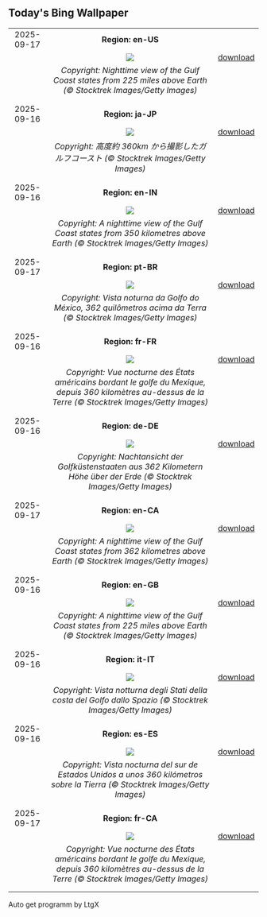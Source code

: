 ## Today's Bing Wallpaper
|      |      |      |
| :----: | :----: | :----: |
|2025-09-17|**Region: en-US**||
||![](https://www.bing.com/th?id=OHR.OzoneEarth_EN-US9728527733_UHD.jpg&pid=hp&w=1152&h=648&rs=1&c=4)| [download](https://www.bing.com/th?id=OHR.OzoneEarth_EN-US9728527733_UHD.jpg)|
||*Copyright: Nighttime view of the Gulf Coast states from 225 miles above Earth (© Stocktrek Images/Getty Images)*
||
|||
|2025-09-16|**Region: ja-JP**||
||![](https://www.bing.com/th?id=OHR.OzoneEarth_JA-JP1432094253_UHD.jpg&pid=hp&w=1152&h=648&rs=1&c=4)| [download](https://www.bing.com/th?id=OHR.OzoneEarth_JA-JP1432094253_UHD.jpg)|
||*Copyright: 高度約 360km から撮影したガルフコースト (© Stocktrek Images/Getty Images)*
||
|||
|2025-09-16|**Region: en-IN**||
||![](https://www.bing.com/th?id=OHR.OzoneEarth_EN-IN1801873889_UHD.jpg&pid=hp&w=1152&h=648&rs=1&c=4)| [download](https://www.bing.com/th?id=OHR.OzoneEarth_EN-IN1801873889_UHD.jpg)|
||*Copyright: A nighttime view of the Gulf Coast states from 350 kilometres above Earth (© Stocktrek Images/Getty Images)*
||
|||
|2025-09-17|**Region: pt-BR**||
||![](https://www.bing.com/th?id=OHR.OzoneEarth_PT-BR3466489488_UHD.jpg&pid=hp&w=1152&h=648&rs=1&c=4)| [download](https://www.bing.com/th?id=OHR.OzoneEarth_PT-BR3466489488_UHD.jpg)|
||*Copyright: Vista noturna da Golfo do México, 362 quilômetros acima da Terra (© Stocktrek Images/Getty Images)*
||
|||
|2025-09-16|**Region: fr-FR**||
||![](https://www.bing.com/th?id=OHR.OzoneEarth_FR-FR6213796059_UHD.jpg&pid=hp&w=1152&h=648&rs=1&c=4)| [download](https://www.bing.com/th?id=OHR.OzoneEarth_FR-FR6213796059_UHD.jpg)|
||*Copyright: Vue nocturne des États américains bordant le golfe du Mexique, depuis 360 kilomètres au-dessus de la Terre (© Stocktrek Images/Getty Images)*
||
|||
|2025-09-16|**Region: de-DE**||
||![](https://www.bing.com/th?id=OHR.OzoneEarth_DE-DE2800551844_UHD.jpg&pid=hp&w=1152&h=648&rs=1&c=4)| [download](https://www.bing.com/th?id=OHR.OzoneEarth_DE-DE2800551844_UHD.jpg)|
||*Copyright: Nachtansicht der Golfküstenstaaten aus 362 Kilometern Höhe über der Erde (© Stocktrek Images/Getty Images)*
||
|||
|2025-09-17|**Region: en-CA**||
||![](https://www.bing.com/th?id=OHR.OzoneEarth_EN-CA7588653763_UHD.jpg&pid=hp&w=1152&h=648&rs=1&c=4)| [download](https://www.bing.com/th?id=OHR.OzoneEarth_EN-CA7588653763_UHD.jpg)|
||*Copyright: A nighttime view of the Gulf Coast states from 362 kilometres above Earth (© Stocktrek Images/Getty Images)*
||
|||
|2025-09-16|**Region: en-GB**||
||![](https://www.bing.com/th?id=OHR.OzoneEarth_EN-GB2737742012_UHD.jpg&pid=hp&w=1152&h=648&rs=1&c=4)| [download](https://www.bing.com/th?id=OHR.OzoneEarth_EN-GB2737742012_UHD.jpg)|
||*Copyright: A nighttime view of the Gulf Coast states from 225 miles above Earth (© Stocktrek Images/Getty Images)*
||
|||
|2025-09-16|**Region: it-IT**||
||![](https://www.bing.com/th?id=OHR.OzoneEarth_IT-IT9452054464_UHD.jpg&pid=hp&w=1152&h=648&rs=1&c=4)| [download](https://www.bing.com/th?id=OHR.OzoneEarth_IT-IT9452054464_UHD.jpg)|
||*Copyright: Vista notturna degli Stati della costa del Golfo dallo Spazio (© Stocktrek Images/Getty Images)*
||
|||
|2025-09-16|**Region: es-ES**||
||![](https://www.bing.com/th?id=OHR.OzoneEarth_ES-ES8514798418_UHD.jpg&pid=hp&w=1152&h=648&rs=1&c=4)| [download](https://www.bing.com/th?id=OHR.OzoneEarth_ES-ES8514798418_UHD.jpg)|
||*Copyright: Vista nocturna del sur de Estados Unidos a unos 360 kilómetros sobre la Tierra (© Stocktrek Images/Getty Images)*
||
|||
|2025-09-17|**Region: fr-CA**||
||![](https://www.bing.com/th?id=OHR.OzoneEarth_FR-CA7415892367_UHD.jpg&pid=hp&w=1152&h=648&rs=1&c=4)| [download](https://www.bing.com/th?id=OHR.OzoneEarth_FR-CA7415892367_UHD.jpg)|
||*Copyright: Vue nocturne des États américains bordant le golfe du Mexique, depuis 360 kilomètres au-dessus de la Terre (© Stocktrek Images/Getty Images)*
||
|||

Auto get programm by LtgX
